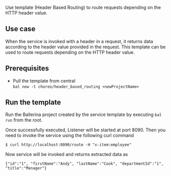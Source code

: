 Use template (Header Based Routing) to route requests depending on the HTTP header value.

## Use case
When the service is invoked with a header in a request, it returns data according to the header value provided in the request. This template can be used to route requests depending on the HTTP header value.

## Prerequisites
* Pull the template from central  
`bal new -t choreo/header_based_routing <newProjectName>`

## Run the template
Run the Ballerina project created by the service template by executing `bal run` from the root.

Once successfully executed, Listener will be started at port 8090. Then you need to invoke the service using the following curl command
```
$ curl http://localhost:8090/route -H "x-item:employee"
```
Now service will be invoked and returns extracted data as  
```
{"id":"1", "firstName":"Andy", "lastName":"Cook", "departmentId":"1", "title":"Manager"}
```

